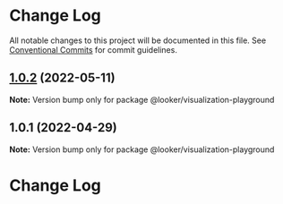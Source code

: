 # Change Log

All notable changes to this project will be documented in this file.
See [Conventional Commits](https://conventionalcommits.org) for commit guidelines.

## [1.0.2](https://github.com/looker-open-source/components/compare/@looker/visualization-playground@1.0.1...@looker/visualization-playground@1.0.2) (2022-05-11)

**Note:** Version bump only for package @looker/visualization-playground





## 1.0.1 (2022-04-29)

**Note:** Version bump only for package @looker/visualization-playground





# Change Log
